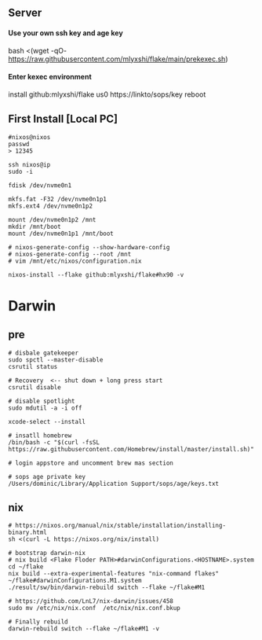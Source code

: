 ## Server
#### Use your own ssh key and age key
bash <(wget -qO- https://raw.githubusercontent.com/mlyxshi/flake/main/prekexec.sh)
#### Enter kexec environment
install github:mlyxshi/flake us0 https://linkto/sops/key
reboot

## First Install [Local PC]
```
#nixos@nixos
passwd 
> 12345

ssh nixos@ip
sudo -i

fdisk /dev/nvme0n1

mkfs.fat -F32 /dev/nvme0n1p1
mkfs.ext4 /dev/nvme0n1p2

mount /dev/nvme0n1p2 /mnt
mkdir /mnt/boot
mount /dev/nvme0n1p1 /mnt/boot

# nixos-generate-config --show-hardware-config
# nixos-generate-config --root /mnt
# vim /mnt/etc/nixos/configuration.nix 

nixos-install --flake github:mlyxshi/flake#hx90 -v
```

# Darwin
## pre
```
# disbale gatekeeper
sudo spctl --master-disable 
csrutil status

# Recovery  <-- shut down + long press start 
csrutil disable

# disable spotlight 
sudo mdutil -a -i off

xcode-select --install

# insatll homebrew
/bin/bash -c "$(curl -fsSL https://raw.githubusercontent.com/Homebrew/install/master/install.sh)"

# login appstore and uncomment brew mas section

# sops age private key
/Users/dominic/Library/Application Support/sops/age/keys.txt
```

## nix
```
# https://nixos.org/manual/nix/stable/installation/installing-binary.html
sh <(curl -L https://nixos.org/nix/install)

# bootstrap darwin-nix
# nix build <Flake Floder PATH>#darwinConfigurations.<HOSTNAME>.system
cd ~/flake
nix build --extra-experimental-features "nix-command flakes" ~/flake#darwinConfigurations.M1.system
./result/sw/bin/darwin-rebuild switch --flake ~/flake#M1

# https://github.com/LnL7/nix-darwin/issues/458
sudo mv /etc/nix/nix.conf  /etc/nix/nix.conf.bkup 

# Finally rebuild
darwin-rebuild switch --flake ~/flake#M1 -v
```